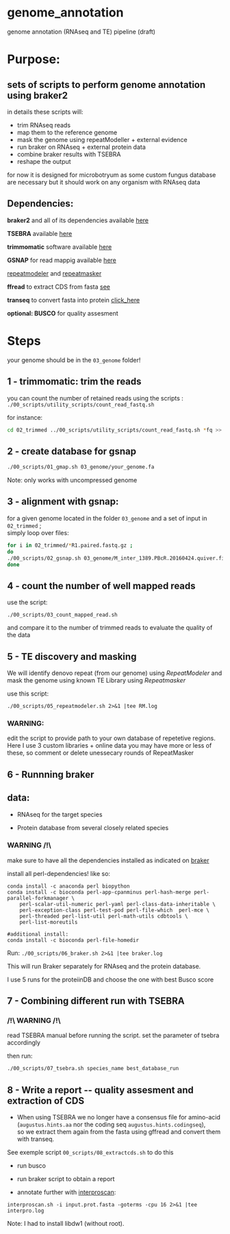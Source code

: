 # genome_annotation
genome annotation (RNAseq and TE) pipeline (draft)

# Purpose:
##  sets of scripts to perform genome annotation using braker2

in details these scripts will: 
* trim RNAseq reads
* map them to the reference genome
* mask the genome using repeatModeller + external evidence
* run braker on RNAseq + external protein data
* combine braker results with TSEBRA
* reshape the output

for now it is designed for microbotryum as some custom fungus database are necessary but it should work on any organism with RNAseq data



## Dependencies: 

**braker2** and all of its dependencies available [here](https://github.com/Gaius-Augustus/BRAKER)

**TSEBRA** available [here](https://github.com/Gaius-Augustus/TSEBRA)

**trimmomatic** software available [here](http://www.usadellab.org/cms/?page=trimmomatic)

**GSNAP** for read mappig available [here](http://research-pub.gene.com/gmap/)

[repeatmodeler](https://www.repeatmasker.org/RepeatModeler/) and [repeatmasker](https://www.repeatmasker.org/)

**ffread** to extract CDS from fasta [see](http://ccb.jhu.edu/software/stringtie/gff.shtml#gffread)

**transeq** to convert fasta into protein [click_here](https://www.bioinformatics.nl/cgi-bin/emboss/help/transeq)

**optional: BUSCO** for quality assesment


# Steps 

your genome should be in the `03_genome` folder!  


## 1 - trimmomatic: trim the reads  

you can count the number of retained reads using the scripts : `./00_scripts/utility_scripts/count_read_fastq.sh`

for instance: 
```sh
cd 02_trimmed ../00_scripts/utility_scripts/count_read_fastq.sh *fq >> read_count.txt
```


## 2 - create database for gsnap

```sh
./00_scripts/01_gmap.sh 03_genome/your_genome.fa
 ```

Note: only works with uncompressed genome  
 

## 3 - alignment with gsnap:

for a given genome located in the folder `03_genome` and a set of input in `02_trimmed` ;  
simply loop over files:

```sh
for i in 02_trimmed/*R1.paired.fastq.gz ; 
do 
./00_scripts/02_gsnap.sh 03_genome/M_inter_1389.PBcR.20160424.quiver.finished.fasta $i ; 
done
```

## 4 - count the number of well mapped reads

use the script:
```
./00_scripts/03_count_mapped_read.sh 
```

and compare it to the number of trimmed reads to evaluate the quality of the data


## 5 - TE discovery and masking

We will identify denovo repeat (from our genome) using *RepeatModeler* and mask the genome using known TE Library using *Repeatmasker* 

use this script:

```
./00_scripts/05_repeatmodeler.sh 2>&1 |tee RM.log
```

### WARNING:  
edit the script to provide path to your own database of repetetive regions. 
Here I use 3 custom libraries + online data you may have more or less of these, so comment or delete unessecary rounds of RepeatMasker 


## 6 - Runnning braker

## data: 
* RNAseq for the target species

* Protein database from several closely related species


### WARNING /!\ 

make sure to have all the dependencies installed as indicated on [braker](https://github.com/Gaius-Augustus/BRAKER#installation)

install all perl-dependencies! 
like so:

```
conda install -c anaconda perl biopython
conda install -c bioconda perl-app-cpanminus perl-hash-merge perl-parallel-forkmanager \
    perl-scalar-util-numeric perl-yaml perl-class-data-inheritable \
    perl-exception-class perl-test-pod perl-file-which  perl-mce \
    perl-threaded perl-list-util perl-math-utils cdbtools \
    perl-list-moreutils

#additional install:
conda install -c bioconda perl-file-homedir
```

Run: 
```./00_scripts/06_braker.sh 2>&1 |tee braker.log``` 

This will run Braker separately for RNAseq and the protein database.   


I use 5 runs for the proteiinDB and choose the one with best Busco score 



## 7 -  Combining different run with TSEBRA

### /!\ WARNING /!\

read TSEBRA manual before running the script. 
set the parameter of tsebra accordingly

then run:
```sh
./00_scripts/07_tsebra.sh species_name best_database_run 
```

## 8 - Write a report -- quality assesment and extraction of CDS

* When using TSEBRA we no longer have a consensus file for amino-acid (`augustus.hints.aa` nor the coding seq `augustus.hints.codingseq`),   
  so we extract them again from the fasta using gffread and convert them with transeq.
  
See exemple script ```00_scripts/08_extractcds.sh```  to do this

* run busco

* run braker script to obtain a report

* annotate further with [interproscan](https://interproscan-docs.readthedocs.io/en/latest/index.html):  

```
interproscan.sh -i input.prot.fasta -goterms -cpu 16 2>&1 |tee interpro.log
```

Note: I had to install libdw1 (without root). 
